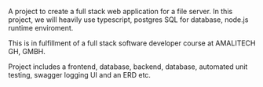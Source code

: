 A project to create a full stack web application for a file server. In this project, we will heavily use typescript, postgres SQL for database, node.js runtime enviroment.

This is in fulfillment of a full stack software developer course at AMALITECH GH, GMBH.

Project includes a frontend, database, backend, database, automated unit testing, swagger logging UI and an ERD etc.